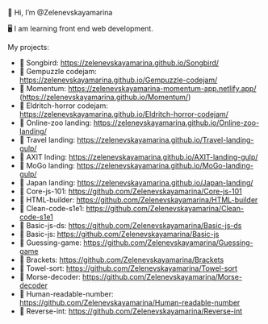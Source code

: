 👋 Hi, I’m @Zelenevskayamarina

🖥 I am learning front end web development.

My projects:
-  📖 Songbird: https://zelenevskayamarina.github.io/Songbird/
-  📖 Gempuzzle codejam: https://zelenevskayamarina.github.io/Gempuzzle-codejam/ 
-  📖 Momentum: https://zelenevskayamarina-momentum-app.netlify.app/ (https://zelenevskayamarina.github.io/Momentum/)
-  📖 Eldritch-horror codejam: https://zelenevskayamarina.github.io/Eldritch-horror-codejam/
-  📖 Online-zoo landing: https://zelenevskayamarina.github.io/Online-zoo-landing/
-  📖 Travel landing: https://zelenevskayamarina.github.io/Travel-landing-gulp/
-  📖 AXIT lnding: https://zelenevskayamarina.github.io/AXIT-landing-gulp/
-  📖 MoGo landing: https://zelenevskayamarina.github.io/MoGo-landing-gulp/
-  📖 Japan landing: https://zelenevskayamarina.github.io/Japan-landing/
-  📖 Core-js-101: https://github.com/Zelenevskayamarina/Core-js-101
-  📖 HTML-builder: https://github.com/Zelenevskayamarina/HTML-builder
-  📖 Clean-code-s1e1: https://github.com/Zelenevskayamarina/Clean-code-s1e1
-  📖 Basic-js-ds: https://github.com/Zelenevskayamarina/Basic-js-ds
-  📖 Basic-js: https://github.com/Zelenevskayamarina/Basic-js
-  📖 Guessing-game: https://github.com/Zelenevskayamarina/Guessing-game
-  📖 Brackets: https://github.com/Zelenevskayamarina/Brackets
-  📖 Towel-sort: https://github.com/Zelenevskayamarina/Towel-sort
-  📖 Morse-decoder: https://github.com/Zelenevskayamarina/Morse-decoder
-  📖 Human-readable-number: https://github.com/Zelenevskayamarina/Human-readable-number
-  📖 Reverse-int: https://github.com/Zelenevskayamarina/Reverse-int
